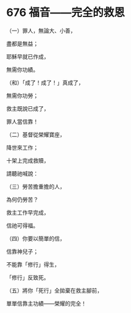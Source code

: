 # 676 福音——完全的救恩

（一）罪人，無論大、小善，

盡都是無益；

耶穌早就已作成，

無需你功績。

（和）「成了！成了！」真成了，

無需你功勞；

救主既說已成了，

罪人當信靠！

（二）基督從榮耀寶座，

降世來工作；

十架上完成救贖，

請聽祂喊說：

（三）勞苦擔重擔的人，

為何仍勞苦？

救主工作早完成，

信祂可得福。

（四）你要以簡單的信，

信靠神兒子；

不能靠「修行」得生，

「修行」反致死。

（五）將你「死行」全拋棄在救主腳前，

單單信靠主功績——榮耀的完全！

